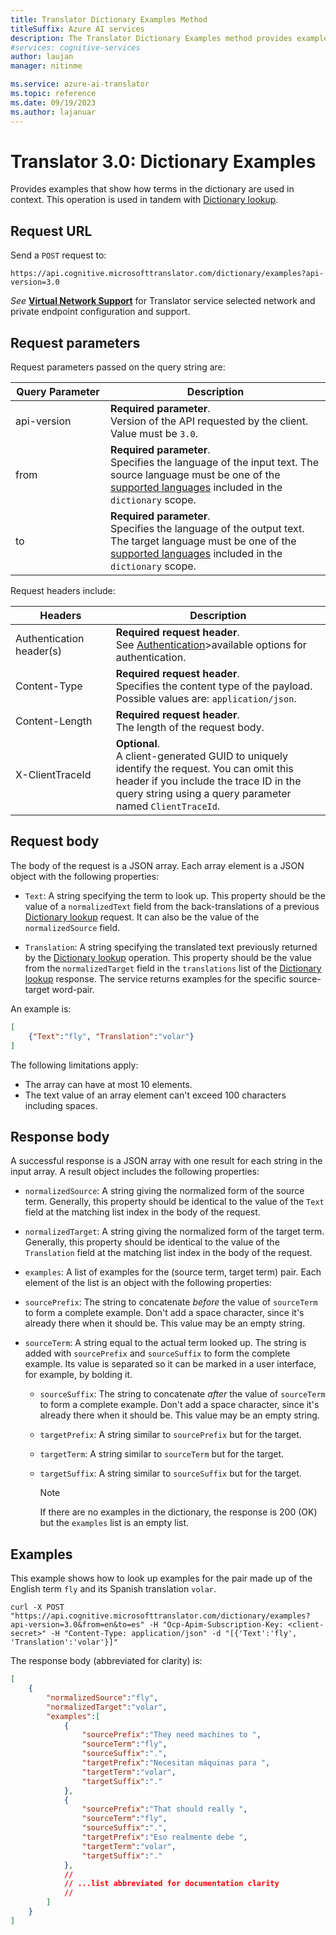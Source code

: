 ```yaml
---
title: Translator Dictionary Examples Method
titleSuffix: Azure AI services
description: The Translator Dictionary Examples method provides examples that show how terms in the dictionary are used in context.
#services: cognitive-services
author: laujan
manager: nitinme

ms.service: azure-ai-translator
ms.topic: reference
ms.date: 09/19/2023
ms.author: lajanuar
---
```

<!-- markdownlint-disable MD033 -->

# Translator 3.0: Dictionary Examples

Provides examples that show how terms in the dictionary are used in context. This operation is used in tandem with [Dictionary lookup](./v3-0-dictionary-lookup.md).

## Request URL

Send a `POST` request to:

```HTTP
https://api.cognitive.microsofttranslator.com/dictionary/examples?api-version=3.0
```

_See_ [**Virtual Network Support**](v3-0-reference.md#virtual-network-support) for Translator service selected network and private endpoint configuration and support.

## Request parameters

Request parameters passed on the query string are:

| Query Parameter | Description |
| --------- | ----------- |
| api-version <img width=200/> | **Required parameter**.<br>Version of the API requested by the client. Value must be `3.0`. |
| from | **Required parameter**.<br>Specifies the language of the input text. The source language must be one of the [supported languages](./v3-0-languages.md) included in the `dictionary` scope. |
| to | **Required parameter**.<br>Specifies the language of the output text. The target language must be one of the [supported languages](./v3-0-languages.md) included in the `dictionary` scope.  |

Request headers include:

| Headers  | Description |
| ------ | ----------- |
| Authentication header(s) <img width=200/>  | **Required request header**.<br>See [Authentication](v3-0-reference.md#authentication)>available options for authentication</a>. |
| Content-Type | **Required request header**.<br>Specifies the content type of the payload. Possible values are: `application/json`. |
| Content-Length   | **Required request header**.<br>The length of the request body. |
| X-ClientTraceId   | **Optional**.<br>A client-generated GUID to uniquely identify the request. You can omit this header if you include the trace ID in the query string using a query parameter named `ClientTraceId`. |

## Request body

The body of the request is a JSON array. Each array element is a JSON object with the following properties:

* `Text`: A string specifying the term to look up. This property should be the value of a `normalizedText` field from the back-translations of a previous [Dictionary lookup](./v3-0-dictionary-lookup.md) request. It can also be the value of the `normalizedSource` field.

* `Translation`: A string specifying the translated text previously returned by the [Dictionary lookup](./v3-0-dictionary-lookup.md) operation. This property should be the value from the `normalizedTarget` field in the `translations` list of the [Dictionary lookup](./v3-0-dictionary-lookup.md) response. The service returns examples for the specific source-target word-pair.

An example is:

```json
[
    {"Text":"fly", "Translation":"volar"}
]
```

The following limitations apply:

* The array can have at most 10 elements.
* The text value of an array element can't exceed 100 characters including spaces.

## Response body

A successful response is a JSON array with one result for each string in the input array. A result object includes the following properties:

* `normalizedSource`: A string giving the normalized form of the source term. Generally, this property should be identical to the value of the `Text` field at the matching list index in the body of the request.

* `normalizedTarget`: A string giving the normalized form of the target term. Generally, this property should be identical to the value of the `Translation` field at the matching list index in the body of the request.

* `examples`: A list of examples for the (source term, target term) pair. Each element of the list is an object with the following properties:

* `sourcePrefix`: The string to concatenate _before_ the value of `sourceTerm` to form a complete example. Don't add a space character, since it's already there when it should be. This value may be an empty string.

* `sourceTerm`: A string equal to the actual term looked up. The string is added with `sourcePrefix` and `sourceSuffix` to form the complete example. Its value is separated so it can be marked in a user interface, for example, by bolding it.

  * `sourceSuffix`: The string to concatenate _after_ the value of `sourceTerm` to form a complete example. Don't add a space character, since it's already there when it should be. This value may be an empty string.

  * `targetPrefix`: A string similar to `sourcePrefix` but for the target.

  * `targetTerm`: A string similar to `sourceTerm` but for the target.

  * `targetSuffix`: A string similar to `sourceSuffix` but for the target.

    > [!NOTE]
    > If there are no examples in the dictionary, the response is 200 (OK) but the `examples` list is an empty list.

## Examples

This example shows how to look up examples for the pair made up of the English term `fly` and its Spanish translation `volar`.

```curl
curl -X POST "https://api.cognitive.microsofttranslator.com/dictionary/examples?api-version=3.0&from=en&to=es" -H "Ocp-Apim-Subscription-Key: <client-secret>" -H "Content-Type: application/json" -d "[{'Text':'fly', 'Translation':'volar'}]"
```

The response body (abbreviated for clarity) is:

```json
[
    {
        "normalizedSource":"fly",
        "normalizedTarget":"volar",
        "examples":[
            {
                "sourcePrefix":"They need machines to ",
                "sourceTerm":"fly",
                "sourceSuffix":".",
                "targetPrefix":"Necesitan máquinas para ",
                "targetTerm":"volar",
                "targetSuffix":"."
            },
            {
                "sourcePrefix":"That should really ",
                "sourceTerm":"fly",
                "sourceSuffix":".",
                "targetPrefix":"Eso realmente debe ",
                "targetTerm":"volar",
                "targetSuffix":"."
            },
            //
            // ...list abbreviated for documentation clarity
            //
        ]
    }
]
```
